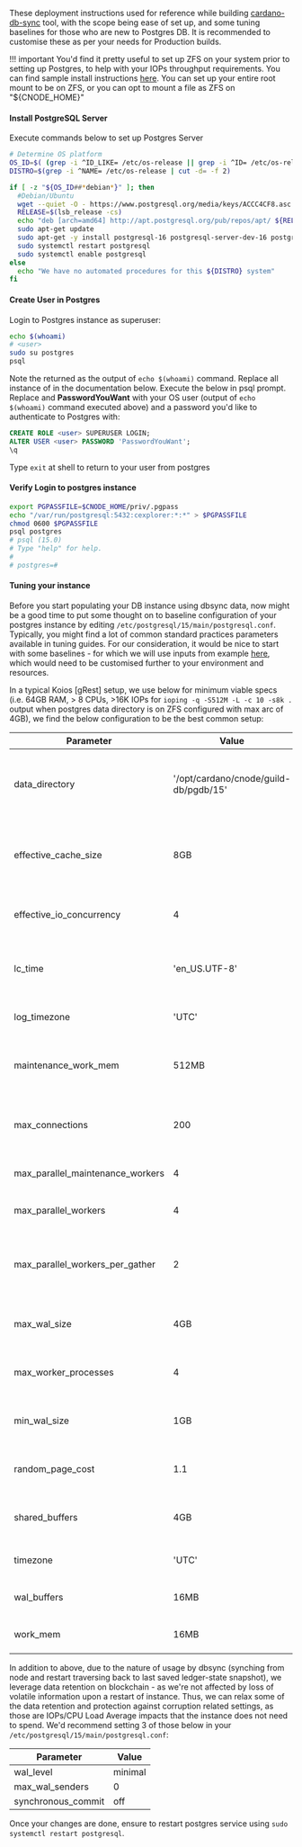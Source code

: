 These deployment instructions used for reference while building [cardano-db-sync](../Build/dbsync.md) tool, with the scope being ease of set up, and some tuning baselines for those who are new to Postgres DB.
It is recommended to customise these as per your needs for Production builds.

!!! important
    You'd find it pretty useful to set up ZFS on your system prior to setting up Postgres, to help with your IOPs throughput requirements. You can find sample install instructions [here](https://openzfs.github.io/openzfs-docs/Getting%20Started/Debian/index.html). You can set up your entire root mount to be on ZFS, or you can opt to mount a file as ZFS on "${CNODE_HOME}"

#### Install PostgreSQL Server

Execute commands below to set up Postgres Server

``` bash
# Determine OS platform
OS_ID=$( (grep -i ^ID_LIKE= /etc/os-release || grep -i ^ID= /etc/os-release) | cut -d= -f 2)
DISTRO=$(grep -i ^NAME= /etc/os-release | cut -d= -f 2)

if [ -z "${OS_ID##*debian*}" ]; then
  #Debian/Ubuntu
  wget --quiet -O - https://www.postgresql.org/media/keys/ACCC4CF8.asc | sudo apt-key add -
  RELEASE=$(lsb_release -cs)
  echo "deb [arch=amd64] http://apt.postgresql.org/pub/repos/apt/ ${RELEASE}"-pgdg main | sudo tee  /etc/apt/sources.list.d/pgdg.list
  sudo apt-get update
  sudo apt-get -y install postgresql-16 postgresql-server-dev-16 postgresql-contrib libghc-hdbc-postgresql-dev
  sudo systemctl restart postgresql
  sudo systemctl enable postgresql
else
  echo "We have no automated procedures for this ${DISTRO} system"
fi
```

#### Create User in Postgres

Login to Postgres instance as superuser:

``` bash
echo $(whoami)
# <user>
sudo su postgres
psql
```

Note the <user> returned as the output of `echo $(whoami)` command. Replace all instance of <user> in the documentation below.
Execute the below in psql prompt. Replace **<username>** and **PasswordYouWant** with your OS user (output of `echo $(whoami)` command executed above) and a password you'd like to authenticate to Postgres with:

``` sql
CREATE ROLE <user> SUPERUSER LOGIN;
ALTER USER <user> PASSWORD 'PasswordYouWant';
\q
```
Type `exit` at shell to return to your user from postgres

#### Verify Login to postgres instance

``` bash
export PGPASSFILE=$CNODE_HOME/priv/.pgpass
echo "/var/run/postgresql:5432:cexplorer:*:*" > $PGPASSFILE
chmod 0600 $PGPASSFILE
psql postgres
# psql (15.0)
# Type "help" for help.
# 
# postgres=#
```

#### Tuning your instance

Before you start populating your DB instance using dbsync data, now might be a good time to put some thought on to baseline configuration of your postgres instance by editing `/etc/postgresql/15/main/postgresql.conf`.
Typically, you might find a lot of common standard practices parameters available in tuning guides. For our consideration, it would be nice to start with some baselines - for which we will use inputs from example [here](https://pgtune.leopard.in.ua/#/), which would need to be customised further to your environment and resources.

In a typical Koios [gRest] setup, we use below for minimum viable specs (i.e. 64GB RAM, > 8 CPUs, >16K IOPs for `ioping -q -S512M -L -c 10 -s8k .` output when postgres data directory is on ZFS configured with max arc of 4GB), we find the below configuration to be the best common setup:

| Parameter                        | Value                                 | Comment                                                                                                |
|----------------------------------|---------------------------------------|--------------------------------------------------------------------------------------------------------|
| data_directory                   | '/opt/cardano/cnode/guild-db/pgdb/15' | Move postgres data directory to ZFS mount at /opt/cardano/cnode, ensure it's writable by postgres user |
| effective_cache_size             | 8GB                                   | Be conservative as Node and DBSync by themselves will need ~32-40GB of RAM if ledger-state is enabled  |
| effective_io_concurrency         | 4                                     | Can go higher if you have substantially higher IOPs/IO throughputs                                     |
| lc_time                          | 'en_US.UTF-8'                         | Just to use standard server-side time formatting between instances, can adapt to your preferences      |
| log_timezone                     | 'UTC'                                 | For consistency, to avoid timezone confusions                                                          |
| maintenance_work_mem             | 512MB                                 | Helps with vacuum/index/foreign key maintainance (with 4 workers, it's set to max 2GB)                 |
| max_connections                  | 200                                   | Allow maximum of 200 connections, the koios connections are still controlled via postgrest db-pool     |
| max_parallel_maintenance_workers | 4                                     | Max workers postgres will use for maintainance                                                         |
| max_parallel_workers             | 4                                     | Max workers postgres will use across the system                                                        |
| max_parallel_workers_per_gather  | 2                                     | Parallel threads per query, do not increase to higher values as it will multiply memory usage          |
| max_wal_size                     | 4GB                                   | Used for WAL automatic checkpoints (disabled later)                                                    |
| max_worker_processes             | 4                                     | Maximum number of background processes system can support                                              |
| min_wal_size                     | 1GB                                   | Used for WAL automatic checkpoints (disabled later)                                                    |
| random_page_cost                 | 1.1                                   | Use higher value if IOPs has trouble catching up (you can use 4 instead of 1.1)                        |
| shared_buffers                   | 4GB                                   | Conservative limit to allow for node/dbsync/zfs memory usage                                           |
| timezone                         | 'UTC'                                 | For consistency, to avoid timezone confusions                                                          |
| wal_buffers                      | 16MB                                  | WAL consumption in shared buffer (disabled later)                                                      |
| work_mem                         | 16MB                                  | Base memory size before writing to temporary disk files                                                |

In addition to above, due to the nature of usage by dbsync (synching from node and restart traversing back to last saved ledger-state snapshot), we leverage data retention on blockchain - as we're not affected by loss of volatile information upon a restart of instance. Thus, we can relax some of the data retention and protection against corruption related settings, as those are IOPs/CPU Load Average impacts that the instance does not need to spend. We'd recommend setting 3 of those below in your `/etc/postgresql/15/main/postgresql.conf`:

| Parameter          | Value   |
|--------------------|---------|
| wal_level          | minimal |
| max_wal_senders    | 0       |
| synchronous_commit | off     |

Once your changes are done, ensure to restart postgres service using `sudo systemctl restart postgresql`.
